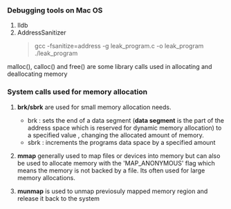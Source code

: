 ### Debugging tools on Mac OS
1. lldb <program-name>
2. AddressSanitizer
   > gcc -fsanitize=address -g leak_program.c -o leak_program ./leak_program


malloc(), calloc() and free() are some library calls used in allocating and deallocating memory



### System calls used for memory allocation
1. **brk/sbrk** are used for small memory allocation needs.
   - brk : sets the end of a data segment (**data segment** is the part of the address space which is reserved for dynamic memory allocation) to a specified value , changing the allocated amount of memory.
   - sbrk : increments the programs data space by a specified amount

2. **mmap** generally used to map files or devices into memory but can also be used to allocate memory with the 'MAP_ANONYMOUS' flag which means the memory is not backed by a file. Its often used for large memory allocations.
3. **munmap** is used to unmap previosuly mapped memory region and release it back to the system
